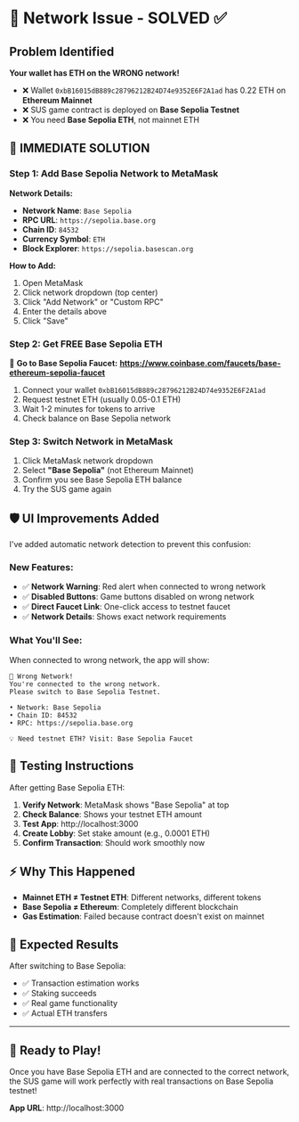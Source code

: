 # 🚨 Network Issue - SOLVED ✅

## Problem Identified
**Your wallet has ETH on the WRONG network!**

- ❌ Wallet `0xbB16015dB889c28796212B24D74e9352E6F2A1ad` has 0.22 ETH on **Ethereum Mainnet**
- ❌ SUS game contract is deployed on **Base Sepolia Testnet**  
- ❌ You need **Base Sepolia ETH**, not mainnet ETH

## 🔧 IMMEDIATE SOLUTION

### Step 1: Add Base Sepolia Network to MetaMask

**Network Details:**
- **Network Name**: `Base Sepolia`
- **RPC URL**: `https://sepolia.base.org`
- **Chain ID**: `84532`
- **Currency Symbol**: `ETH`
- **Block Explorer**: `https://sepolia.basescan.org`

**How to Add:**
1. Open MetaMask
2. Click network dropdown (top center)
3. Click "Add Network" or "Custom RPC"
4. Enter the details above
5. Click "Save"

### Step 2: Get FREE Base Sepolia ETH

🚰 **Go to Base Sepolia Faucet:**
**https://www.coinbase.com/faucets/base-ethereum-sepolia-faucet**

1. Connect your wallet `0xbB16015dB889c28796212B24D74e9352E6F2A1ad`
2. Request testnet ETH (usually 0.05-0.1 ETH)
3. Wait 1-2 minutes for tokens to arrive
4. Check balance on Base Sepolia network

### Step 3: Switch Network in MetaMask
1. Click MetaMask network dropdown
2. Select **"Base Sepolia"** (not Ethereum Mainnet)
3. Confirm you see Base Sepolia ETH balance
4. Try the SUS game again

## 🛡️ UI Improvements Added

I've added automatic network detection to prevent this confusion:

### New Features:
- ✅ **Network Warning**: Red alert when connected to wrong network
- ✅ **Disabled Buttons**: Game buttons disabled on wrong network  
- ✅ **Direct Faucet Link**: One-click access to testnet faucet
- ✅ **Network Details**: Shows exact network requirements

### What You'll See:
When connected to wrong network, the app will show:
```
🚨 Wrong Network!
You're connected to the wrong network. 
Please switch to Base Sepolia Testnet.

• Network: Base Sepolia
• Chain ID: 84532  
• RPC: https://sepolia.base.org

💡 Need testnet ETH? Visit: Base Sepolia Faucet
```

## 🧪 Testing Instructions

After getting Base Sepolia ETH:

1. **Verify Network**: MetaMask shows "Base Sepolia" at top
2. **Check Balance**: Shows your testnet ETH amount
3. **Test App**: http://localhost:3000
4. **Create Lobby**: Set stake amount (e.g., 0.0001 ETH)
5. **Confirm Transaction**: Should work smoothly now

## ⚡ Why This Happened

- **Mainnet ETH ≠ Testnet ETH**: Different networks, different tokens
- **Base Sepolia ≠ Ethereum**: Completely different blockchain
- **Gas Estimation**: Failed because contract doesn't exist on mainnet

## 🎯 Expected Results

After switching to Base Sepolia:
- ✅ Transaction estimation works
- ✅ Staking succeeds  
- ✅ Real game functionality
- ✅ Actual ETH transfers

---

## 🚀 Ready to Play!

Once you have Base Sepolia ETH and are connected to the correct network, the SUS game will work perfectly with real transactions on Base Sepolia testnet!

**App URL**: http://localhost:3000